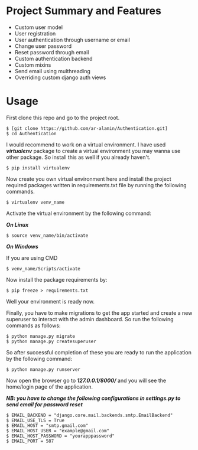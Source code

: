 Project Summary and Features
================

  + Custom user model
  + User registration
  + User authentication through username or email
  + Change user password
  + Reset password through email
  + Custom authentication backend
  + Custom mixins
  + Send email using multhreading
  + Overriding custom django auth views

Usage
=================

First clone this repo and go to the project root.

    $ [git clone https://github.com/ar-alamin/Authentication.git]
    $ cd Authentication

I would recommend to work on a virtual environment. I have used ***virtualenv*** package to create a virtual environment you may wanna use other package. So install this as well if you already haven't.

    $ pip install virtualenv
    
Now create you own virtual environment here and install the project required packages written in requirements.txt file by running the following commands.

    $ virtualenv venv_name

Activate the virtual environment by the following command:


***On Linux***

    $ source venv_name/bin/activate
    
***On Windows***

If you are using CMD

    $ venv_name/Scripts/activate
    
    
Now install the package requirements by:

    $ pip freeze > requirements.txt
    
Well your environment is ready now.

Finally, you have to make migrations to get the app started and create a new superuser to interact with the admin dashboard.
So run the following commands as follows:

    $ python manage.py migrate
    $ python manage.py createsuperuser

So after successful completion of these you are ready to run the application by the following command:

    $ python manage.py runserver
    
Now open the browser go to ***127.0.0.1/8000/*** and you will see the home/login page of the application.


***NB: you have to change the following configurations in settings.py to send email for password reset***


    $ EMAIL_BACKEND = "django.core.mail.backends.smtp.EmailBackend"
    $ EMAIL_USE_TLS = True
    $ EMAIL_HOST = "smtp.gmail.com"
    $ EMAIL_HOST_USER = "example@gmail.com"
    $ EMAIL_HOST_PASSWORD = "yourapppassword"
    $ EMAIL_PORT = 587



